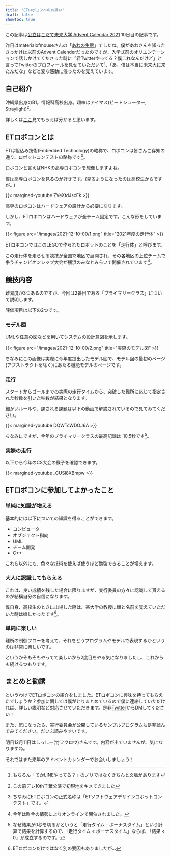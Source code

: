 ```yaml
---
title: "ETロボコンへのお誘い"
draft: false
ShowToc: true
---
```


この記事は[公立はこだて未来大学 Advent Calendar 2021](https://adventar.org/calendars/6526) 10日目の記事です。

昨日はmaterialofmouseさんの「[あわの生態](https://hackmd.io/_libYXxDTOaPbQqTgB5hEQ)」でしたね。僕があわさんを知ったきっかけは以前のAdvent Calenderだったのですが、入学式前のオリエンテーションで話しかけてくださった時に「君Twitterやってる？僕これなんだけど」と言ってTwitterのプロフィールを見せていただいて[^1]、「あ、僕は本当に未来大に来たんだな」などと変な感動に浸ったのを覚えています。

[^1]: もちろん「てかLINEやってる？」のノリではなくきちんと文脈があります

## 自己紹介

沖縄県出身のB1。情報科高校出身。趣味はアイマス(ビートシューター, Straylight)[^2]。

詳しくは[ここ](/about/)見てもらえば分かると思います。

[^2]: この前デレ10th千葉公演で初現地をキメてきました

## ETロボコンとは

ETは組込み技術(Embedded Technology)の略称で、ロボコンは皆さんご存知の通り、ロボットコンテストの略称です[^3]。

ロボコンと言えばNHKの高専ロボコンを想像しますよね。

僕は高専ロボコンを見るのが好きです。(見るようになったのは高校生からですが...)

{{< margined-youtube ZVeXtdJscFk >}}

高専のロボコンはハードウェアの設計から必要になります。

しかし、ETロボコンはハードウェアが全チーム固定です。こんな形をしています。

{{< figure src="/images/2021-12-10-00/1.png" title="2021年度の走行体" >}}

ETロボコンではこのLEGOで作られたロボットのことを「走行体」と呼びます。

この走行体を走らせる競技が全国12地区で展開され、その各地区の上位チームで争うチャンピオンシップ大会が横浜のみなとみらいで開催されています[^4]。

[^3]: ちなみにETロボコンの正式名称は「ETソフトウェアデザインロボットコンテスト」です。
[^4]: 今年は昨今の情勢によりオンラインで開催されました。

## 競技内容

難易度が3つあるのですが、今回は2番目である「プライマリークラス」について説明します。

評価項目は以下の2つです。

### モデル図

UMLや任意の図などを用いてシステムの設計意図を示します。

{{< figure src="/images/2021-12-10-00/2.png" title="実際のモデル図" >}}

ちなみにこの画像は実際に今年度提出したモデル図で、モデル図の最初のページ(アブストラクトを除く)にあたる機能モデルのページです。

### 走行

スタートからゴールまでの実際の走行タイムから、突破した難所に応じて指定された秒数を引いた秒数が結果となります。

細かいルールや、課される課題は以下の動画で解説されているので見てみてください。

{{< margined-youtube DQWTcWDOJ6A >}}

ちなみにですが、今年のプライマリークラスの最高記録は-10.5秒です[^5]。

[^5]: なぜ結果が0秒を切るかというと「走行タイム - ボーナスタイム」という計算で結果を計算するので、「走行タイム < ボーナスタイム」ならば、「結果 < 0」が成立するのです。

### 実際の走行

以下から今年のCS大会の様子を確認できます。

{{< margined-youtube _CUSi8XBmpw >}}

## ETロボコンに参加してよかったこと

### 単純に知識が増える

基本的には以下についての知識を得ることができます。

- コンピュータ
- オブジェクト指向
- UML
- チーム開発
- C++

これら以外にも、色々な技術を使えば使うほど勉強できることが増えます。

### 大人に認識してもらえる

これは、良い成績を残した場合に限りますが、実行委員の方々に認識して貰えるのが結構自分の自信になります。

僕自身、高校生のときに出場した際は、某大学の教授に顔と名前を覚えていただいた時は嬉しかったです[^6]。

[^6]: ETロボコンだけではなく別の要因もありましたが...

### 単純に楽しい

難所の制御フローを考えて、それをどうプログラムやモデルで表現するかというのは非常に楽しいです。

というかそもそもやってて楽しいから2度目をやる気になりましたし、これからも続けるつもりです。

## まとめと勧誘

というわけでETロボコンの紹介をしました。ETロボコンに興味を持ってもらえたでしょうか？参加に関しては僕がとりまとめているので僕に連絡していただければ、詳しい説明など対応させていただきます。是非[Twitter](https://twitter.com/azurata09_)からDMしてください！

また、気になったら、実行委員会が公開している[サンプルプログラム](https://github.com/ETrobocon/etrobo/blob/master/dist/sample_c4/app.c)も是非読んでみてください。だいぶ読みやすいです。

明日12月11日はしっしー(竹フクロウ)さんです。内容が出ていませんが、気になりますね。

それではまた来年のアドベントカレンダーでお会いしましょう！
